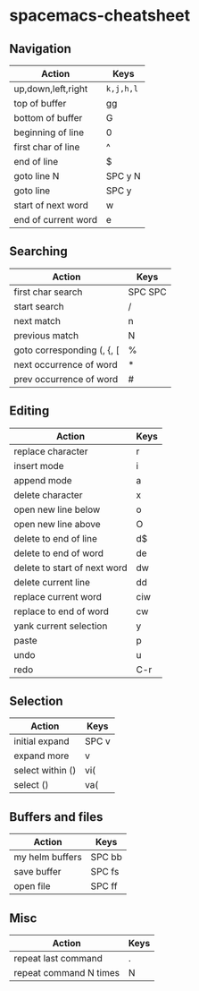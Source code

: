 # spacemacs-cheatsheet

## Navigation

| Action              | Keys      |
|---------------------|-----------|
| up,down,left,right  | `k,j,h,l` |
| top of buffer       | gg        |
| bottom of buffer    | G         |
| beginning of line   | 0         |
| first char of line  | ^         |
| end of line         | $         |
| goto line N         | SPC y N   |
| goto line           | SPC y     |
| start of next word  | w         |
| end of current word | e         |

## Searching

| Action                     | Keys      |
|----------------------------|-----------|
| first char search          | SPC SPC   |
| start search               | /<string> |
| next match                 | n         |
| previous match             | N         |
| goto corresponding (, {, [ | %         |
| next occurrence of word    | *         |
| prev occurrence of word    | #         |


## Editing

| Action                       | Keys        |
|------------------------------|-------------|
| replace character            | r<new char> |
| insert mode                  | i           |
| append mode                  | a           |
| delete character             | x           |
| open new line below          | o           |
| open new line above          | O           |
| delete to end of line        | d$          |
| delete to end of word        | de          |
| delete to start of next word | dw          |
| delete current line          | dd          |
| replace current word         | ciw         |
| replace to end of word       | cw          |
| yank current selection       | y           |
| paste                        | p           |
| undo                         | u           |
| redo                         | C-r         |

## Selection

| Action           | Keys  |
|------------------|-------|
| initial expand   | SPC v |
| expand more      | v     |
| select within () | vi(   |
| select ()        | va(   |

## Buffers and files

| Action          | Keys   |
|-----------------|--------|
| my helm buffers | SPC bb |
| save buffer     | SPC fs |
| open file       | SPC ff |

## Misc

| Action                 | Keys       |
|------------------------|------------|
| repeat last command    | .          |
| repeat command N times | N<command> |
